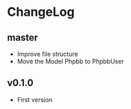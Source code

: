 # ChangeLog

## master
- Improve file structure
- Move the Model Phpbb to PhpbbUser

## v0.1.0
- First version
